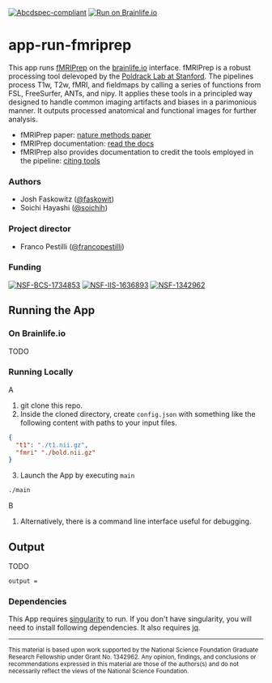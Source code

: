 [![Abcdspec-compliant](https://img.shields.io/badge/ABCD_Spec-v1.1-green.svg)](https://github.com/brain-life/abcd-spec)
[![Run on Brainlife.io](https://img.shields.io/badge/Brainlife-brainlife.app.160-blue.svg)](https://doi.org/10.25663/brainlife.app.160)

# app-run-fmriprep

This app runs [fMRIPrep](https://github.com/poldracklab/fmriprep) on the [brainlife.io](https://brainlife.io/) interface. fMRIPrep is a robust processing tool delevoped by the [Poldrack Lab at Stanford](https://poldracklab.stanford.edu/). The pipelines process T1w, T2w, fMRI, and fieldmaps by calling a series of functions from FSL, FreeSurfer, ANTs, and nipy. It applies these tools in a principled way designed to handle common imaging artifacts and biases in a parimonious manner. It outputs processed anatomical and functional images for further analysis. 

* fMRIPrep paper: [nature methods paper](https://doi.org/10.1038/s41592-018-0235-4)
* fMRIPrep documentation: [read the docs](https://fmriprep.readthedocs.io/en/stable/)
* fMRIPrep also provides documentation to credit the tools employed in the pipeline: [citing tools](https://fmriprep.readthedocs.io/en/stable/citing.html)

### Authors
- Josh Faskowitz ([@faskowit](https://github.com/faskowit))
- Soichi Hayashi ([@soichih](https://github.com/soichih))

### Project director
- Franco Pestilli ([@francopestilli](https://github.com/francopestilli))

### Funding 
[![NSF-BCS-1734853](https://img.shields.io/badge/NSF_BCS-1734853-blue.svg)](https://nsf.gov/awardsearch/showAward?AWD_ID=1734853)
[![NSF-IIS-1636893](https://img.shields.io/badge/NSF_BCS-1636893-blue.svg)](https://nsf.gov/awardsearch/showAward?AWD_ID=1636893)
[![NSF-1342962](https://www.nsf.gov/awardsearch/showAward?AWD_ID=1342962)](https://www.nsf.gov/awardsearch/showAward?AWD_ID=1342962)

## Running the App 

### On Brainlife.io

TODO

### Running Locally

A
  1) git clone this repo.
  2) Inside the cloned directory, create `config.json` with something like the following content with paths to your input files.

  ```json
  {
    "t1": "./t1.nii.gz",
    "fmri" "./bold.nii.gz"
  }
  ```

  3. Launch the App by executing `main`

  ```bash
  ./main
  ```
 
B
  1) Alternatively, there is a command line interface useful for debugging.

## Output

TODO

```
output = 

```

### Dependencies

This App requires [singularity](https://www.sylabs.io/singularity/) to run. If you don't have singularity, you will need to install following dependencies. It also requires [jq](https://stedolan.github.io/jq/).

---

<sub> This material is based upon work supported by the National Science Foundation Graduate Research Fellowship under Grant No. 1342962. Any opinion, findings, and conclusions or recommendations expressed in this material are those of the authors(s) and do not necessarily reflect the views of the National Science Foundation. </sub>
